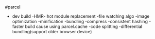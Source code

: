 #parcel
- dev build
-HMR- hot module replacement
-file watching algo
-image optimization
-minification
-bundling
-compress
-consistent hashing
-faster build cause using parcel.cache
-code splitting
-differential bundling(support older browser device)

